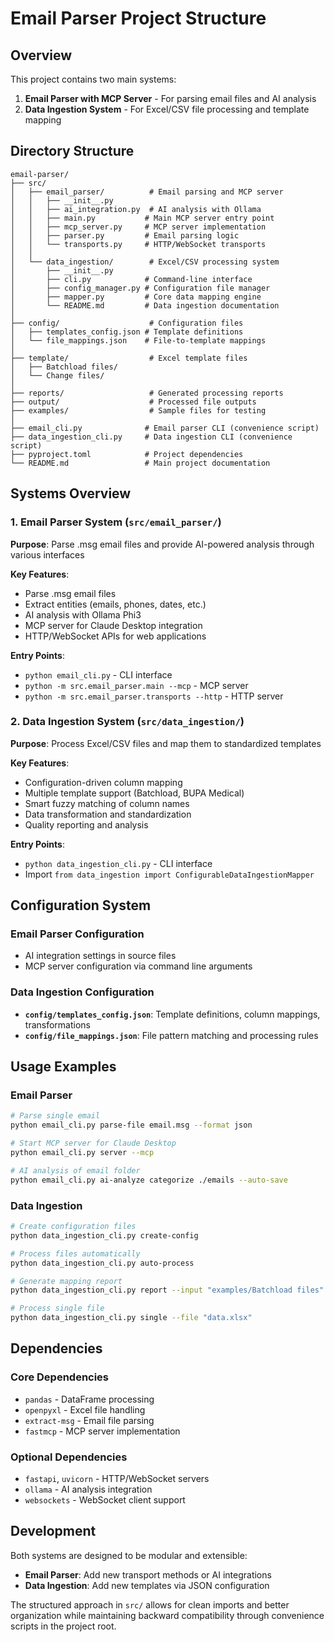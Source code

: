 # Email Parser Project Structure

## Overview

This project contains two main systems:
1. **Email Parser with MCP Server** - For parsing email files and AI analysis
2. **Data Ingestion System** - For Excel/CSV file processing and template mapping

## Directory Structure

```
email-parser/
├── src/
│   ├── email_parser/          # Email parsing and MCP server
│   │   ├── __init__.py
│   │   ├── ai_integration.py  # AI analysis with Ollama
│   │   ├── main.py           # Main MCP server entry point
│   │   ├── mcp_server.py     # MCP server implementation
│   │   ├── parser.py         # Email parsing logic
│   │   └── transports.py     # HTTP/WebSocket transports
│   │
│   └── data_ingestion/        # Excel/CSV processing system
│       ├── __init__.py
│       ├── cli.py            # Command-line interface
│       ├── config_manager.py # Configuration file manager
│       ├── mapper.py         # Core data mapping engine
│       └── README.md         # Data ingestion documentation
│
├── config/                    # Configuration files
│   ├── templates_config.json # Template definitions
│   └── file_mappings.json    # File-to-template mappings
│
├── template/                  # Excel template files
│   ├── Batchload files/
│   └── Change files/
│
├── reports/                   # Generated processing reports
├── output/                    # Processed file outputs
├── examples/                  # Sample files for testing
│
├── email_cli.py              # Email parser CLI (convenience script)
├── data_ingestion_cli.py     # Data ingestion CLI (convenience script)
├── pyproject.toml            # Project dependencies
└── README.md                 # Main project documentation
```

## Systems Overview

### 1. Email Parser System (`src/email_parser/`)

**Purpose**: Parse .msg email files and provide AI-powered analysis through various interfaces

**Key Features**:
- Parse .msg email files
- Extract entities (emails, phones, dates, etc.)
- AI analysis with Ollama Phi3
- MCP server for Claude Desktop integration
- HTTP/WebSocket APIs for web applications

**Entry Points**:
- `python email_cli.py` - CLI interface
- `python -m src.email_parser.main --mcp` - MCP server
- `python -m src.email_parser.transports --http` - HTTP server

### 2. Data Ingestion System (`src/data_ingestion/`)

**Purpose**: Process Excel/CSV files and map them to standardized templates

**Key Features**:
- Configuration-driven column mapping
- Multiple template support (Batchload, BUPA Medical)
- Smart fuzzy matching of column names
- Data transformation and standardization
- Quality reporting and analysis

**Entry Points**:
- `python data_ingestion_cli.py` - CLI interface
- Import `from data_ingestion import ConfigurableDataIngestionMapper`

## Configuration System

### Email Parser Configuration
- AI integration settings in source files
- MCP server configuration via command line arguments

### Data Ingestion Configuration
- **`config/templates_config.json`**: Template definitions, column mappings, transformations
- **`config/file_mappings.json`**: File pattern matching and processing rules

## Usage Examples

### Email Parser
```bash
# Parse single email
python email_cli.py parse-file email.msg --format json

# Start MCP server for Claude Desktop
python email_cli.py server --mcp

# AI analysis of email folder
python email_cli.py ai-analyze categorize ./emails --auto-save
```

### Data Ingestion
```bash
# Create configuration files
python data_ingestion_cli.py create-config

# Process files automatically
python data_ingestion_cli.py auto-process

# Generate mapping report
python data_ingestion_cli.py report --input "examples/Batchload files"

# Process single file
python data_ingestion_cli.py single --file "data.xlsx"
```

## Dependencies

### Core Dependencies
- `pandas` - DataFrame processing
- `openpyxl` - Excel file handling
- `extract-msg` - Email file parsing
- `fastmcp` - MCP server implementation

### Optional Dependencies
- `fastapi`, `uvicorn` - HTTP/WebSocket servers
- `ollama` - AI analysis integration
- `websockets` - WebSocket client support

## Development

Both systems are designed to be modular and extensible:

- **Email Parser**: Add new transport methods or AI integrations
- **Data Ingestion**: Add new templates via JSON configuration

The structured approach in `src/` allows for clean imports and better organization while maintaining backward compatibility through convenience scripts in the project root.
